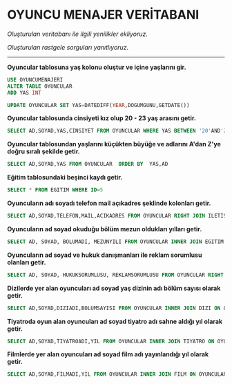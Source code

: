# OYUNCU MENAJER VERİTABANI

*Oluşturulan veritabanı ile ilgili yenilikler ekliyoruz.*

*Oluşturulan rastgele sorguları yanıtlıyoruz.* 

----

**Oyuncular tablosuna yaş kolonu oluştur ve içine yaşlarını gir.**

```sql
USE OYUNCUMENAJERI
ALTER TABLE OYUNCULAR
ADD YAS INT

UPDATE OYUNCULAR SET YAS=DATEDIFF(YEAR,DOGUMGUNU,GETDATE()) 
```

**Oyuncular tablosunda cinsiyeti kız olup 20 - 23 yaş arasını getir.**

```sql
SELECT AD,SOYAD,YAS,CINSIYET FROM OYUNCULAR WHERE YAS BETWEEN '20'AND'23' AND CINSIYET ='K'
```

**Oyuncular tablosundan yaşlarını küçükten büyüğe ve adlarını A'dan Z'ye doğru sıralı şekilde getir.**

```sql
SELECT AD,SOYAD,YAS FROM OYUNCULAR  ORDER BY  YAS,AD
```

**Eğitim tablosundaki beşinci kaydı getir.**

```sql
SELECT * FROM EGITIM WHERE ID=5
```

**Oyuncuların adı soyadı telefon mail açıkadres şeklinde kolonları getir.**

```sql
SELECT AD,SOYAD,TELEFON,MAIL,ACIKADRES FROM OYUNCULAR RIGHT JOIN ILETISIM ON OYUNCULAR.ID=ILETISIM.ID
```

**Oyuncuların ad soyad okuduğu bölüm mezun oldukları yılları getir.**

```sql
SELECT AD, SOYAD, BOLUMADI, MEZUNYILI FROM OYUNCULAR INNER JOIN EGITIM ON OYUNCULAR.ID=EGITIM.ID
```

**Oyuncuların ad soyad ve hukuk danışmanları ile reklam sorumlusu olanları getir.**

```sql
SELECT AD, SOYAD, HUKUKSORUMLUSU, REKLAMSORUMLUSU FROM OYUNCULAR RIGHT JOIN TAKIM ON OYUNCULAR.ID=TAKIM.ID
```

**Dizilerde yer alan oyuncuları ad soyad yaş dizinin adı bölüm sayısı olarak getir.**

```sql
SELECT AD,SOYAD,DIZIADI,BOLUMSAYISI FROM OYUNCULAR INNER JOIN DIZI ON OYUNCULAR.ID=DIZI.ID
```

**Tiyatroda oyun alan oyuncuları ad soyad tiyatro adı sahne aldığı yıl olarak getir.**

```sql
SELECT AD,SOYAD,TIYATROADI,YIL FROM OYUNCULAR INNER JOIN TIYATRO ON OYUNCULAR.ID=TIYATRO.ID
```

**Filmlerde yer alan oyuncuları ad soyad film adı yayınlandığı yıl olarak getir.**

```sql
SELECT AD,SOYAD,FILMADI,YIL FROM OYUNCULAR INNER JOIN FILM ON OYUNCULAR.ID=FILM.ID
```
